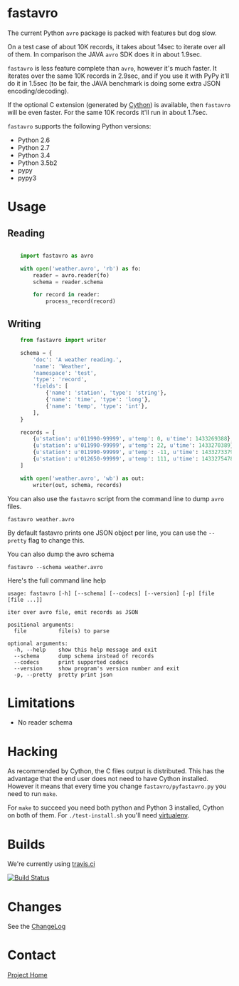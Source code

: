 fastavro
========

The current Python `avro` package is packed with features but dog slow.

On a test case of about 10K records, it takes about 14sec to iterate over all of
them. In comparison the JAVA `avro` SDK does it in about 1.9sec.

`fastavro` is less feature complete than `avro`, however it's much faster. It
iterates over the same 10K records in 2.9sec, and if you use it with PyPy it'll
do it in 1.5sec (to be fair, the JAVA benchmark is doing some extra JSON
encoding/decoding).

If the optional C extension (generated by [Cython][cython]) is available, then
`fastavro` will be even faster. For the same 10K records it'll run in about
1.7sec.

`fastavro` supports the following Python versions:

* Python 2.6
* Python 2.7
* Python 3.4
* Python 3.5b2
* pypy
* pypy3

[Cython]: http://cython.org/

Usage
=====

Reading
-------


```python

    import fastavro as avro

    with open('weather.avro', 'rb') as fo:
        reader = avro.reader(fo)
        schema = reader.schema

        for record in reader:
            process_record(record)

```

Writing
-------

```python
    from fastavro import writer

    schema = {
        'doc': 'A weather reading.',
        'name': 'Weather',
        'namespace': 'test',
        'type': 'record',
        'fields': [
            {'name': 'station', 'type': 'string'},
            {'name': 'time', 'type': 'long'},
            {'name': 'temp', 'type': 'int'},
        ],
    }

    records = [
        {u'station': u'011990-99999', u'temp': 0, u'time': 1433269388},
        {u'station': u'011990-99999', u'temp': 22, u'time': 1433270389},
        {u'station': u'011990-99999', u'temp': -11, u'time': 1433273379},
        {u'station': u'012650-99999', u'temp': 111, u'time': 1433275478},
    ]

    with open('weather.avro', 'wb') as out:
        writer(out, schema, records)

```

You can also use the `fastavro` script from the command line to dump `avro`
files.

    fastavro weather.avro

By default fastavro prints one JSON object per line, you can use the `--pretty`
flag to change this.

You can also dump the avro schema

    fastavro --schema weather.avro


Here's the full command line help

    usage: fastavro [-h] [--schema] [--codecs] [--version] [-p] [file [file ...]]

    iter over avro file, emit records as JSON

    positional arguments:
      file          file(s) to parse

    optional arguments:
      -h, --help    show this help message and exit
      --schema      dump schema instead of records
      --codecs      print supported codecs
      --version     show program's version number and exit
      -p, --pretty  pretty print json


Limitations
===========

* No reader schema

Hacking
=======

As recommended by Cython, the C files output is distributed. This has the
advantage that the end user does not need to have Cython installed. However it
means that every time you change `fastavro/pyfastavro.py` you need to run
`make`.

For `make` to succeed you need both python and Python 3 installed, Cython on both
of them. For `./test-install.sh` you'll need [virtualenv][venv].

[venv]: http://pypi.python.org/pypi/virtualenv

Builds
======

We're currently using [travis.ci](http://travis-ci.org/#!/tebeka/fastavro)

[![Build Status](https://travis-ci.org/tebeka/fastavro.svg?branch=master)](https://travis-ci.org/tebeka/fastavro)


Changes
=======

See the [ChangeLog]

[ChangeLog]: https://github.com/tebeka/fastavro/blob/master/ChangeLog

Contact
=======

[Project Home](https://github.com/tebeka/fastavro)
